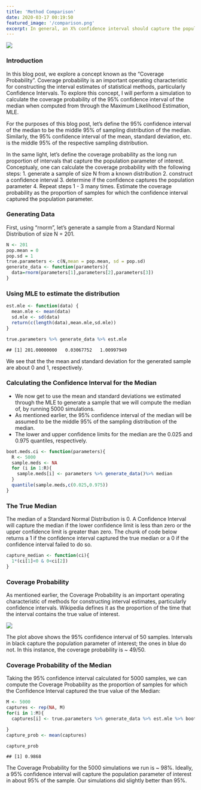 ```yaml
---
title: 'Method Comparison'
date: 2020-03-17 00:19:50
featured_image: '/comparison.png'
excerpt: In general, an X% confidence interval should capture the population parameter of interest in X% of samples. In this blog post, I perform a 2 × 4 × 2 factorial simulation study to compare.. 
---
```


![](/images/comparison.png)

### Introduction

In this blog post, we explore a concept known as the “Coverage
Probability”. Coverage probability is an important operating
characteristic for constructing the interval estimates of statistical methods,
particularly Confidence Intervals. To explore this concept, I will
perform a simulation to calculate the coverage probability of the 95%
confidence interval of the median when computed from through the Maximum
Likelihood Estimation, MLE.

For the purposes of this blog post, let’s define the 95% confidence
interval of the median to be the middle 95% of sampling distribution of
the median. Similarly, the 95% confidence interval of the mean, standard
deviation, etc. is the middle 95% of the respective sampling
distribution.

In the same light, let’s define the coverage probability as the long run
proportion of intervals that capture the population parameter of
interest. Conceptualy, one can calculate the coverage probability with
the following steps: 1. generate a sample of size N from a known
distribution 2. construct a confidence interval 3. determine if the
confidence captures the population parameter 4. Repeat steps 1 - 3 many
times. Estimate the coverage probability as the proportion of samples
for which the confidence interval captured the population parameter.

### Generating Data
First, using “rnorm”, let’s generate a sample from a Standard Normal
Distribution of size N = 201.

``` r
N <- 201
pop.mean = 0
pop.sd = 1
true.parameters <- c(N,mean = pop.mean, sd = pop.sd)
generate_data <- function(parameters){
  data=rnorm(parameters[1],parameters[2],parameters[3])
}
```

### Using MLE to estimate the distribution


``` r
est.mle <- function(data) {
  mean.mle <- mean(data)
  sd.mle <- sd(data)
  return(c(length(data),mean.mle,sd.mle))
}
```

``` r
true.parameters %>% generate_data %>% est.mle
```

    ## [1] 201.00000000   0.03067752   1.00997949

We see that the the mean and standard deviation for the generated sample
are about 0 and 1, respectively.

### Calculating the Confidence Interval for the Median

-   We now get to use the mean and standard deviations we estimated
    through the MLE to generate a sample that we will compute the median
    of, by running 5000 simulations.
-   As mentioned earlier, the 95% confidence interval of the median will
    be assumed to be the middle 95% of the sampling distribution of the
    median.
-   The lower and upper confidence limits for the median are the 0.025
    and 0.975 quantiles, respectively.

``` r
boot.meds.ci <- function(parameters){
  R <- 5000
  sample.meds <- NA
  for (i in 1:R){
    sample.meds[i] <- parameters %>% generate_data()%>% median
  }
  quantile(sample.meds,c(0.025,0.975))
}
```

### The True Median
The median of a Standard Normal Distribution is 0. A Confidence Interval
will capture the median if the lower confidence limit is less than zero
or the upper confidence limit is greater than zero. The chunk of code
below returns a 1 if the confidence interval captured the true median or
a 0 if the confidence interval failed to do so.

``` r
capture_median <- function(ci){
  1*(ci[1]<0 & 0<ci[2])
}
```

### Coverage Probability
As mentioned earlier, the Coverage Probability is an important operating
characteristic of methods for constructing interval estimates,
particularly confidence intervals. Wikipedia defines it as the
proportion of the time that the interval contains the true value of
interest.

![](Writeup_files/figure-markdown_github/unnamed-chunk-8-1.png)

The plot above shows the 95% confidence interval of 50 samples.
Intervals in black capture the population parameter of interest; the
ones in blue do not. In this instance, the coverage probability is \~
49/50.

### Coverage Probability of the Median
Taking the 95% confidence interval calculated for 5000 samples, we can
compute the Coverage Probability as the proportion of samples for which
the Confidence Interval captured the true value of the Median:

``` r
M <- 5000
captures <- rep(NA, M) 
for(i in 1:M){
  captures[i] <- true.parameters %>% generate_data %>% est.mle %>% boot.meds.ci %>% capture_median

}
capture_prob <- mean(captures)
```

``` r
capture_prob
```

    ## [1] 0.9868

The Coverage Probability for the 5000 simulations we run is \~ 98%.
Ideally, a 95% confidence interval will capture the population parameter
of interest in about 95% of the sample. Our simulations did slightly
better than 95%.
